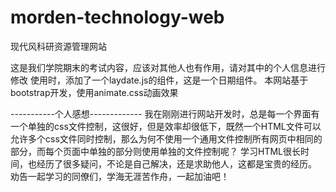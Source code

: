 # morden-technology-web
 现代风科研资源管理网站

这是我们学院期末的考试内容，应该对其他人也有作用，请对其中的个人信息进行修改
使用时，添加了一个laydate.js的组件，这是一个日期组件。
本网站基于bootstrap开发，使用animate.css动画效果

-----------个人感想-------------
我在刚刚进行网站开发时，总是每一个界面有一个单独的css文件控制，这很好，但是效率却很低下，既然一个HTML文件可以允许多个css文件同时控制，那么为何不使用一个通用文件控制所有网页中相同的部分，而每个页面中单独的部分则使用单独的文件控制呢？
学习HTML很长时间，也经历了很多疑问，不论是自己解决，还是求助他人，这都是宝贵的经历。
劝告一起学习的同僚们，学海无涯苦作舟，一起加油吧！